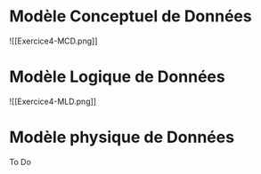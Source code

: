 
# Modèle Conceptuel de Données
![[Exercice4-MCD.png]]
# Modèle Logique de Données
![[Exercice4-MLD.png]]
# Modèle physique de Données

To Do
